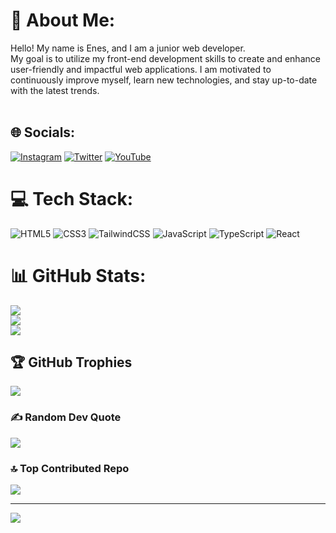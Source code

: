 # 💫 About Me:
Hello! My name is Enes, and I am a junior web developer.<br>My goal is to utilize my front-end development skills to create and enhance user-friendly and impactful web applications. I am motivated to continuously improve myself, learn new technologies, and stay up-to-date with the latest trends.<br><br>


## 🌐 Socials:
[![Instagram](https://img.shields.io/badge/Instagram-%23E4405F.svg?logo=Instagram&logoColor=white)](https://instagram.com/ayd0gdu_) [![Twitter](https://img.shields.io/badge/Twitter-%231DA1F2.svg?logo=Twitter&logoColor=white)](https://twitter.com/_aydogduenes) [![YouTube](https://img.shields.io/badge/YouTube-%23FF0000.svg?logo=YouTube&logoColor=white)](https://youtube.com/@@ayd0gdu) 

# 💻 Tech Stack:
![HTML5](https://img.shields.io/badge/html5-%23E34F26.svg?style=for-the-badge&logo=html5&logoColor=white) ![CSS3](https://img.shields.io/badge/css3-%231572B6.svg?style=for-the-badge&logo=css3&logoColor=white) ![TailwindCSS](https://img.shields.io/badge/tailwindcss-%2338B2AC.svg?style=for-the-badge&logo=tailwind-css&logoColor=white) ![JavaScript](https://img.shields.io/badge/javascript-%23323330.svg?style=for-the-badge&logo=javascript&logoColor=%23F7DF1E) ![TypeScript](https://img.shields.io/badge/typescript-%23007ACC.svg?style=for-the-badge&logo=typescript&logoColor=white) ![React](https://img.shields.io/badge/react-%2320232a.svg?style=for-the-badge&logo=react&logoColor=%2361DAFB)
# 📊 GitHub Stats:
![](https://github-readme-stats.vercel.app/api?username=ayd0gdu&theme=dark&hide_border=true&include_all_commits=false&count_private=false)<br/>
![](https://github-readme-streak-stats.herokuapp.com/?user=ayd0gdu&theme=dark&hide_border=true)<br/>
![](https://github-readme-stats.vercel.app/api/top-langs/?username=ayd0gdu&theme=dark&hide_border=true&include_all_commits=false&count_private=false&layout=compact)

## 🏆 GitHub Trophies
![](https://github-profile-trophy.vercel.app/?username=ayd0gdu&theme=radical&no-frame=true&no-bg=true&margin-w=4)

### ✍️ Random Dev Quote
![](https://quotes-github-readme.vercel.app/api?type=horizontal&theme=radical)

### 🔝 Top Contributed Repo
![](https://github-contributor-stats.vercel.app/api?username=ayd0gdu&limit=5&theme=dark&combine_all_yearly_contributions=true)

---
[![](https://visitcount.itsvg.in/api?id=ayd0gdu&icon=0&color=0)](https://visitcount.itsvg.in)

<!-- Proudly created with GPRM ( https://gprm.itsvg.in ) -->
